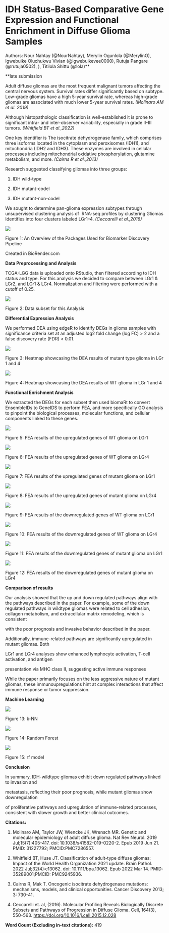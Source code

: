 # **IDH Status-Based Comparative Gene Expression and Functional Enrichment in Diffuse Glioma Samples** 

Authors: Nour Nahtay (@NourNahtay), Merylin Ogunlola (@MerylinO), Igwebuike Oluchukwu Vivian (@igwebuikevee0000), Rutuja Pangare (@rutuja0502), ), Titilola Shittu (@lola)**

**late submission

Adult diffuse gliomas are the most frequent malignant tumors affecting the central nervous system. Survival rates differ significantly based on subtype. Low-grade gliomas have a high 5-year survival rate, whereas high-grade gliomas are associated with much lower 5-year survival rates. _(Molinaro AM et al. 2019)_

Although histopathologic classification is well-established it is prone to significant intra- and inter-observer variability, especially in grade II-III tumors. _(Whitfield BT et al.,2022)_ 

One key identifier is The isocitrate dehydrogenase family, which comprises three isoforms located in the cytoplasm and peroxisomes (IDH1), and mitochondria (IDH2 and IDH3). These enzymes are involved in cellular processes including mitochondrial oxidative phosphorylation, glutamine metabolism, and more. _(Cairns R et al.,2013)_

Research suggested classifying gliomas into three groups: 

1. IDH wild-type

2. IDH mutant-codel

3. IDH mutant-non-codel

We sought to determine pan-glioma expression subtypes through unsupervised clustering analysis of  RNA-seq profiles by clustering Gliomas Identifies into four clusters labeled LGr1–4. _(Ceccarelli et al.,2016)_

****![](https://lh7-rt.googleusercontent.com/docsz/AD_4nXfjciKp4uGbSg46hcDPrlCI15K2dMQQe-NqAhK_anJ43sUvjdXj1GV7iaR1IMSZtgXKlp6hM2GKsEsr8o4V6B5v4Dy-Yixf7tjnGhM7skrf15-aiSTOos0bqf3m8dhszyrwehGhmAtIxITIM63o2e5GjJ3K?key=AgyQUxUvRaYsce19bm41Iw)****

Figure 1: An Overview of the Packages Used for Biomarker Discovery Pipeline

Created in BioRender.com


**Data Preprocessing and Analysis**

TCGA-LGG data is uploaded onto RStudio, then filtered according to IDH status and type. For this analysis we decided to compare between LGr1 & LGr2, and LGr1 & LGr4. Normalization and filtering were performed with a cutoff of 0.25.

![](https://lh7-rt.googleusercontent.com/docsz/AD_4nXcgs3b-jBDin7N-x0ncfJdEDN7ag6Qj85sFUTVom1uV3-xd0_x3JSj0U6ZqhFEsFEJVZsfZqntzMU1sy2XCc5MsZPqkGuHcknlN6YaUDpTO4FBcAH5HYzymZn1LBt3-KLHP47HLfYrojNJUfknIRTaBS50?key=AgyQUxUvRaYsce19bm41Iw)

Figure 2: Data subset for this Analysis

**Differential Expression Analysis**

We performed DEA using edgeR to identify DEGs in glioma samples with significance criteria set at an adjusted log2 fold change (log FC) > 2 and a false discovery rate (FDR) < 0.01.

![](https://lh7-rt.googleusercontent.com/docsz/AD_4nXcC7Zw8-etKj6-AFDF71s5c5Fc3ySC7d97AHpOe1OUzy8TmrJI4b8I7g-tziH4fxsFuyaNmkJd5iHOcveETGpes7gSwp_esL0wVraDNHAjSP48ym6SeLBsbUCw67ss59itFDGJqR0bkpmQvoLgc2Vo_BVlc?key=AgyQUxUvRaYsce19bm41Iw)

Figure 3: Heatmap showcasing the DEA results of mutant type glioma in LGr 1 and 4

![](https://lh7-rt.googleusercontent.com/docsz/AD_4nXcGnBptjSb91g4XWpkQxtsXZzFpF94BOFBqXcRhQkCxx8eeTJlpHFtHZF31RWVwrkxQw28XiISBRXt06JyelXV2vz7JvYyuVnTh-8k4f98FiZ3SmyxNBXuakypz0yFD_Uc5HM5vS17Kd6WKKUcy7p2hcezo?key=AgyQUxUvRaYsce19bm41Iw)

Figure 4: Heatmap showcasing the DEA results of WT glioma in LGr 1 and 4

**Functional Enrichment Analysis**

We extracted the DEGs for each subset then used biomaRt to convert EnsembleIDs to GeneIDS to perform FEA, and more specifically GO analysis to pinpoint the biological processes, molecular functions, and cellular components linked to these genes.

![](https://lh7-rt.googleusercontent.com/docsz/AD_4nXcLoc6o6zRxiOG-Y3HzLi1TSNQFCpDJD9l-9-EssVE_UAcOFaE3SyJ42M-WvEeLpTBLLujNpK5ud9EdRnYpa5PschqaM27CCWAas1dZ62wdCPkie-Gu1ubN6Do8HgLeJnbIRHNIh6zZYLHSTn6gHmrVaiRB?key=AgyQUxUvRaYsce19bm41Iw)

Figure 5: FEA results of the upregulated genes of WT glioma on LGr1

![](https://lh7-rt.googleusercontent.com/docsz/AD_4nXcPrmajoN-2l1DjKOfEnHehkwU5IEjbENH0X6xF5SMTpIr_ZQQhBSg0td8ywg1mBlucYjG8G0vTCuu-i5bP_U0xBDopFtpHsTQ02OJu5Y2SshAJcgGM0kzSpkloN0WULqUDx_nUOm017iXRmKJ8aXst6g02?key=AgyQUxUvRaYsce19bm41Iw)

Figure 6: FEA results of the upregulated genes of WT glioma on LGr4

![](https://lh7-rt.googleusercontent.com/docsz/AD_4nXemaXd6tvyq-Xl836Il1sSvHDChFKGzT3UmVQWxNLwIfb9VM0CmAh2g6qbHqs_dyi6TloZ0GJpi6xo8-c_W7p-cHjQRglj6_Uj9XtSN8LqvI9vOq_PXLV5dL0i2NHPh_qab63bqonI66ggD67SlWvIrRWY?key=AgyQUxUvRaYsce19bm41Iw)

Figure 7: FEA results of the upregulated genes of mutant glioma on LGr1

![](https://lh7-rt.googleusercontent.com/docsz/AD_4nXeJFLcpvorGtNpOaTMMmgt13c4WsORKh4v8LyIRU9t5rQGGC4sCVlnTlQl4NWCqDrHx4_-iRi5L3AKVnjc7cSKwprfKPG4F994tXh2R1uWe66CwF1apt9PXa0hB2Ezz2_t_2Z55KtXkmwWNPGOCAJZDFKXt?key=AgyQUxUvRaYsce19bm41Iw)

Figure 8: FEA results of the upregulated genes of mutant glioma on LGr4

![](https://lh7-rt.googleusercontent.com/docsz/AD_4nXcH0dGhdp94NF0hnfzfh_cUeyIhtX51adTVdWiIScu3t7KbuRuKBnW9lm_4NON_ITEctuba_4Ytys_yTkV0NaBP3ARiTeNYOLsw-gsM6WILxxtUfGGF2zVmmHOnEZDdOqFt5u1XAMNzTuhISj6O04s_TJk?key=AgyQUxUvRaYsce19bm41Iw)

Figure 9: FEA results of the downregulated genes of WT glioma on LGr1

****![](https://lh7-rt.googleusercontent.com/docsz/AD_4nXfue3EIIBdcOKeSBIsXrZDdQaQiIpqCpaVUr6h4Q4NuLFkpQw2P96G1rQCz-2nthDCIq7ViH7wrnNh_-Iy23qX6_0MfCn0ijCAiOwylkDtnl3vRPfo49bPSRtrE9yPv_1-Sw_qsAu7MkICOIZiwo-QnmBFF?key=AgyQUxUvRaYsce19bm41Iw)****

Figure 10: FEA results of the downregulated genes of WT glioma on LGr4

![](https://lh7-rt.googleusercontent.com/docsz/AD_4nXcT_xyuhyU8OiOcH3rUiOfh_cRlF5noyBZnH79MC5PJSyGd6-52dmde9GsrMZj5SyIGOP7Ul3ARUE9bw6GPnjm8hZb3jxB8D5D9la63KW3fOijTaYO9MH_HFmdm-xMWzwVXNfvmC107LgiIUC0QGZq5G53y?key=AgyQUxUvRaYsce19bm41Iw)

Figure 11: FEA results of the downregulated genes of mutant glioma on LGr1

![](https://lh7-rt.googleusercontent.com/docsz/AD_4nXdcsb_NghQE0mMNMeiOBmhbfL5K8jlhlmOV9dUtGFSywni5h2fw3_yitrNRN6RfHR4wCGWbekhQYPcIdcsxeDcjDRmODcpAgfs18CTyx2gdJDBYmkcuPKBDGCoATp8nhH9eHr0Qz9e7EJFj66r9r4PdL9ci?key=AgyQUxUvRaYsce19bm41Iw)

Figure 12: FEA results of the downregulated genes of mutant glioma on LGr4

**Comparison of results**

Our analysis showed that the up and down regulated pathways align with the pathways described in the paper. For example, some of the down regulated pathways in wildtype gliomas were related to cell adhesion, collagen metabolism, and extracellular matrix remodeling, which is consistent

with the poor prognosis and invasive behavior described in the paper. 

Additionally, immune-related pathways are significantly upregulated in mutant gliomas. Both

LGr1 and LGr4 analyses show enhanced lymphocyte activation, T-cell activation, and antigen

presentation via MHC class II, suggesting active immune responses

While the paper primarily focuses on the less aggressive nature of mutant gliomas, these immunoupregulations hint at complex interactions that affect immune response or tumor suppression.

**Machine Learning**

****![](https://lh7-rt.googleusercontent.com/docsz/AD_4nXfVwlsE3MkvY5Qr7sLaRlwIvS1p9UUyueE5qsb6HVNqnYD55VzeDid_LUm5GnYcfyHhK5XPWtMxlqm3baUdM__9T7Dx56I-S6ME2oERvCJ8l5-js3B1yAMfN6dHR062UMC2T93GPEaLKVEJLBpoBqa0Ui8l?key=AgyQUxUvRaYsce19bm41Iw)****

Figure 13: k-NN

![](https://lh7-rt.googleusercontent.com/docsz/AD_4nXd9Hc-PkjGcStu3NGVNcnZid58KaThQLT6_9GZbW1hOpRggUalA5HaEvu4GidL2Fq1Ju2LVkP3vZsI8JYMjbSIUDX-oWP9S0qcwoT7gJhJVvWRiEhT_wY-XNaYHqwz8snLAXJD6xZvuANRSKSZQg7E6mcE?key=AgyQUxUvRaYsce19bm41Iw)

Figure 14: Random Forest

![](https://lh7-rt.googleusercontent.com/docsz/AD_4nXfDKAwtjDR_Ko2zbdS-RZtproYCLXeDAja05LyknYp63g-SCG-9uM_8XJmJLlXaAE3yG2lrFmIcIM7f_SsEHyegUaZMrfz2GmeyZY4oVGxH0mryUD7eWpGI1EQ941npF3xkOIUasAAD8BW-jpleSbYSWYbx?key=AgyQUxUvRaYsce19bm41Iw)

Figure 15: rf model



**Conclusion**

In summary, IDH-wildtype gliomas exhibit down regulated pathways linked to invasion and

metastasis, reflecting their poor prognosis, while mutant gliomas show downregulation

of proliferative pathways and upregulation of immune-related processes, consistent with slower growth and better clinical outcomes.

**Citations:**

1. Molinaro AM, Taylor JW, Wiencke JK, Wrensch MR. Genetic and molecular epidemiology of adult diffuse glioma. Nat Rev Neurol. 2019 Jul;15(7):405-417. doi: 10.1038/s41582-019-0220-2. Epub 2019 Jun 21. PMID: 31227792; PMCID:PMC7286557.

2. Whitfield BT, Huse JT. Classification of adult-type diffuse gliomas: Impact of the World Health Organization 2021 update. Brain Pathol. 2022 Jul;32(4):e13062. doi: 10.1111/bpa.13062. Epub 2022 Mar 14. PMID: 35289001;PMCID: PMC9245936.

3. Cairns R, Mak T. Oncogenic isocitrate dehydrogenase mutations: mechanisms, models, and clinical opportunities. Cancer Discovery 2013; 3: 730-41.

4. Ceccarelli et. al, (2016). Molecular Profiling Reveals Biologically Discrete Subsets and Pathways of Progression in Diffuse Glioma. Cell, 164(3), 550–563. <https://doi.org/10.1016/j.cell.2015.12.028>

**Word Count (Excluding in-text citations):** 419

